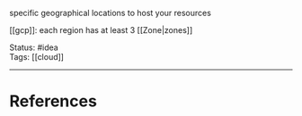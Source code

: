 specific geographical locations to host your resources

[[gcp]]: 
each region has at least 3 [[Zone|zones]]  

Status: #idea  
Tags: [[cloud]]  

---
# References